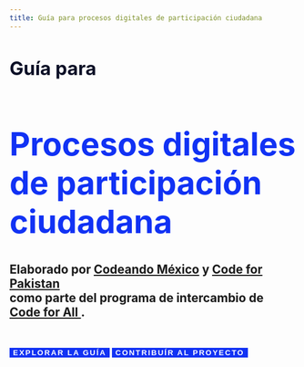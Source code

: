 ```yaml
---
title: Guía para procesos digitales de participación ciudadana
---
```


# <span><h3 style="padding:0px;color:#0b0f26;">Guía para </h3> <h1 style="padding:0px; color:#1132f4;">Procesos digitales de participación ciudadana</h1></span>

<h2> Elaborado por <a href="https://codeandomexico.org/">Codeando México</a> y <a href="https://codeforpakistan.org/">Code for Pakistan</a> <br> como parte del programa de intercambio de <a href="https://codeforall.org/">Code for All </a>.</h2>

<br>

<Button style="background-color: #1132f4 !important; border: 0px; text-transform: uppercase; color: #fff !important; font-weight: 700; letter-spacing: 2px;" to="/1-introduction/">Explorar la guía</Button>
<Button style="background-color: #1132f4 !important; border: 0px; text-transform: uppercase; color: #fff !important; font-weight: 700; letter-spacing: 2px;" to="https://github.com/CodeandoMexico/ppf">Contribuír al proyecto</Button>
